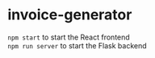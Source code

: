 # invoice-generator

`npm start` to start the React frontend <br />
`npm run server` to start the Flask backend
